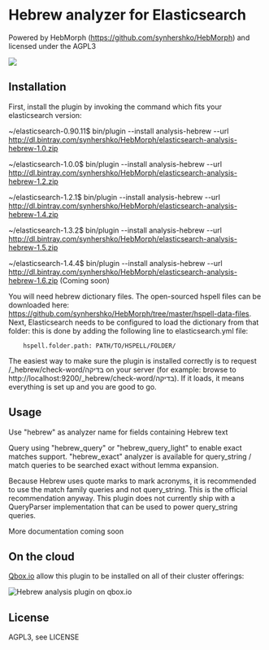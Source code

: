 # Hebrew analyzer for Elasticsearch

Powered by HebMorph (https://github.com/synhershko/HebMorph) and licensed under the AGPL3

![](https://travis-ci.org/synhershko/elasticsearch-analysis-hebrew.svg?branch=master)

## Installation

First, install the plugin by invoking the command which fits your elasticsearch version:

~/elasticsearch-0.90.11$ bin/plugin --install analysis-hebrew --url http://dl.bintray.com/synhershko/HebMorph/elasticsearch-analysis-hebrew-1.0.zip

~/elasticsearch-1.0.0$ bin/plugin --install analysis-hebrew --url http://dl.bintray.com/synhershko/HebMorph/elasticsearch-analysis-hebrew-1.2.zip

~/elasticsearch-1.2.1$ bin/plugin --install analysis-hebrew --url http://dl.bintray.com/synhershko/HebMorph/elasticsearch-analysis-hebrew-1.4.zip

~/elasticsearch-1.3.2$ bin/plugin --install analysis-hebrew --url http://dl.bintray.com/synhershko/HebMorph/elasticsearch-analysis-hebrew-1.5.zip

~/elasticsearch-1.4.4$ bin/plugin --install analysis-hebrew --url http://dl.bintray.com/synhershko/HebMorph/elasticsearch-analysis-hebrew-1.6.zip
(Coming soon)

You will need hebrew dictionary files. The open-sourced hspell files can be downloaded here: https://github.com/synhershko/HebMorph/tree/master/hspell-data-files. Next, Elasticsearch needs to be configured to load the dictionary from that folder: this is done by adding the following line to elasticsearch.yml file:
```
    hspell.folder.path: PATH/TO/HSPELL/FOLDER/
```
The easiest way to make sure the plugin is installed correctly is to request /_hebrew/check-word/בדיקה on your server (for example: browse to http://localhost:9200/_hebrew/check-word/בדיקה). If it loads, it means everything is set up and you are good to go.

## Usage

Use "hebrew" as analyzer name for fields containing Hebrew text

Query using "hebrew_query" or "hebrew_query_light" to enable exact matches support. "hebrew_exact" analyzer is available for query_string / match queries to be searched exact without lemma expansion.

Because Hebrew uses quote marks to mark acronyms, it is recommended to use the match family queries and not query_string. This is the official recommendation anyway. This plugin does not currently ship with a QueryParser implementation that can be used to power query_string queries.

More documentation coming soon

## On the cloud

[Qbox.io](http://qbox.io/) allow this plugin to be installed on all of their cluster offerings:

![Hebrew analysis plugin on qbox.io](http://cdn2.hubspot.net/hub/307608/file-525764352-png/Hebrew-Analysis.png?t=1392398980000)

## License

AGPL3, see LICENSE
